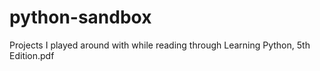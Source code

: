 # python-sandbox
Projects I played around with while reading through Learning Python, 5th Edition.pdf
